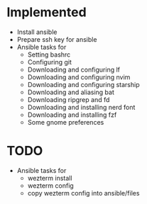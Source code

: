 # Implemented

 * Install ansible
 * Prepare ssh key for ansible
 * Ansible tasks for
   * Setting bashrc
   * Configuring git
   * Downloading and configuring lf
   * Downloading and configuring nvim
   * Downloading and configuring starship
   * Downloading and aliasing bat
   * Downloading ripgrep and fd
   * Downloading and installing nerd font
   * Downloading and installing fzf
   * Some gnome preferences

# TODO

 * Ansible tasks for
   * wezterm install
   * wezterm config
   * copy wezterm config into ansible/files
